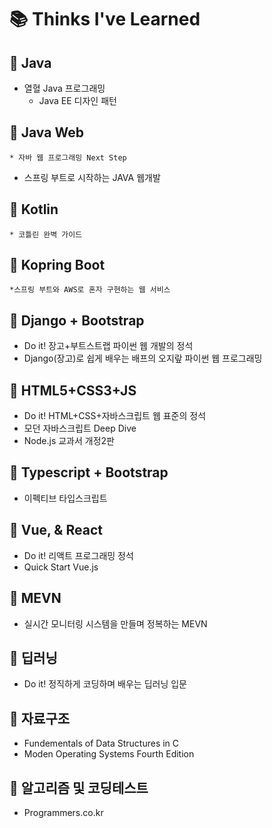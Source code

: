 # 📚 Thinks I've Learned



## 📒 Java
  * 열혈 Java 프로그래밍
	* Java EE 디자인 패턴
  
## 📒 Java Web
	* 자바 웹 프로그래밍 Next Step
  * 스프링 부트로 시작하는 JAVA 웹개발

## 📒 Kotlin
	* 코틀린 완벽 가이드
  
## 📒 Kopring Boot
	*스프링 부트와 AWS로 혼자 구현하는 웹 서비스



## 📒 Django + Bootstrap
  * Do it! 장고+부트스트랩 파이썬 웹 개발의 정석
  * Django(장고)로 쉽게 배우는 배프의 오지랖 파이썬 웹 프로그래밍


## 📒 HTML5+CSS3+JS
  * Do it! HTML+CSS+자바스크립트 웹 표준의 정석	
  * 모던 자바스크립트 Deep Dive
  * Node.js 교과서 개정2판



## 📒 Typescript + Bootstrap
  * 이펙티브 타입스크립트 


## 📒 Vue, & React
  * Do it! 리액트 프로그래밍 정석
  * Quick Start Vue.js


## 📒 MEVN
  * 실시간 모니터링 시스템을 만들며 정복하는 MEVN 

## 📒 딥러닝
  * Do it! 정직하게 코딩하며 배우는 딥러닝 입문


## 📒 자료구조
  * Fundementals of Data Structures in C
  * Moden Operating Systems Fourth Edition


## 📒 알고리즘 및 코딩테스트
  * Programmers.co.kr 
